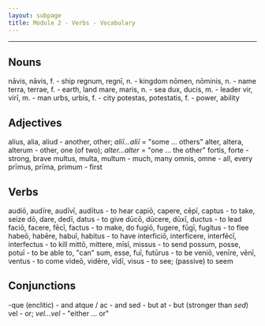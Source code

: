```yaml
---
layout: subpage
title: Module 2 - Verbs - Vocabulary
---
```


***

## Nouns

nāvis, nāvis, f. - ship
regnum, regnī, n. - kingdom
nōmen, nōminis, n. - name
terra, terrae, f. - earth, land
mare, maris, n. - sea
dux, ducis, m. - leader
vir, virī, m. - man
urbs, urbis, f. - city
potestas, potestatis, f. - power, ability

## Adjectives

alius, alia, aliud - another, other; *aliī...aliī* = "some ... others"
alter, altera, alterum - other, one (of two); *alter...alter* = "one ... the other"
fortis, forte - strong, brave
multus, multa, multum - much, many
omnis, omne - all, every
prīmus, prīma, primum - first

## Verbs

audiō, audīre, audīvī, audītus - to hear
capiō, capere, cēpī, captus - to take, seize
dō, dare, dedī, datus - to give
dūcō, dūcere, dūxī, ductus - to lead
faciō, facere, fēcī, factus - to make, do
fugiō, fugere, fūgī, fugitus - to flee
habeō, habēre, habuī, habitus - to have
interficiō, interficere, interfēcī, interfectus - to kill
mittō, mittere, mīsī, missus - to send
possum, posse, potuī - to be able to, "can"
sum, esse, fuī, futūrus - to be
veniō, venīre, vēnī, ventus - to come
videō, vidēre, vīdī, visus - to see; (passive) to seem

## Conjunctions

-que (enclitic) - and
atque / ac - and
sed - but
at - but (stronger than *sed*)
vel - or; *vel...vel* - "either ... or"
